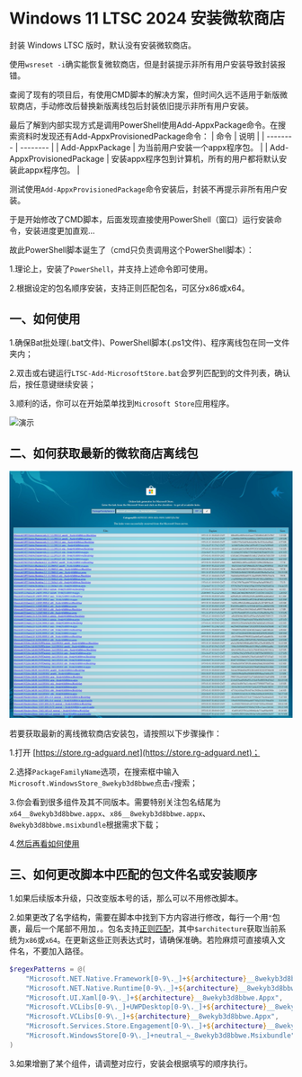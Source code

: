 # Windows 11 LTSC 2024 安装微软商店
封装 Windows LTSC 版时，默认没有安装微软商店。

使用`wsreset -i`确实能恢复微软商店，但是封装提示非所有用户安装导致封装报错。

查阅了现有的项目后，有使用CMD脚本的解决方案，但时间久远不适用于新版微软商店，手动修改后替换新版离线包后封装依旧提示非所有用户安装。

最后了解到内部实现方式是调用PowerShell使用Add-AppxPackage命令。在搜索资料时发现还有Add-AppxProvisionedPackage命令：
| 命令 | 说明 |
| -------- | -------- |
| Add-AppxPackage     | 为当前用户安装一个appx程序包。     |
| Add-AppxProvisionedPackage     | 安装appx程序包到计算机，所有的用户都将默认安装此appx程序包。     |

测试使用`Add-AppxProvisionedPackage`命令安装后，封装不再提示非所有用户安装。

于是开始修改了CMD脚本，后面发现直接使用PowerShell（窗口）运行安装命令，安装进度更加直观...

故此PowerShell脚本诞生了（cmd只负责调用这个PowerShell脚本）：

1.理论上，安装了`PowerShell`，并支持上述命令即可使用。

2.根据设定的包名顺序安装，支持正则匹配包名，可区分x86或x64。


## 一、如何使用
1.确保Bat批处理(.bat文件)、PowerShell脚本(.ps1文件)、程序离线包在同一文件夹内；

2.双击或右键运行`LTSC-Add-MicrosoftStore.bat`会罗列匹配到的文件列表，确认后，按任意键继续安装；

3.顺利的话，你可以在开始菜单找到`Microsoft Store`应用程序。

![演示](/Image/演示.gif)


## 二、如何获取最新的微软商店离线包
![store.rg-adguard.net](/Image/store.rg-adguard.net.png)

若要获取最新的离线微软商店安装包，请按照以下步骤操作：

1.打开 [https://store.rg-adguard.net](https://store.rg-adguard.net)；

2.选择`PackageFamilyName`选项，在搜索框中输入`Microsoft.WindowsStore_8wekyb3d8bbwe`点击`√`搜索；

3.你会看到很多组件及其不同版本。需要特别关注包名结尾为`x64__8wekyb3d8bbwe.appx`、`x86__8wekyb3d8bbwe.appx`、`8wekyb3d8bbwe.msixbundle`根据需求下载；

4.[然后再看如何使用](#一如何使用)


## 三、如何更改脚本中匹配的包文件名或安装顺序
1.如果后续版本升级，只改变版本号的话，那么可以不用修改脚本。

2.如果更改了名字结构，需要在脚本中找到下方内容进行修改，每行一个用`"`包裹，最后一个尾部不用加`,`。包名支持[正则匹配](https://regex101.com)，其中`$architecture`获取当前系统为`x86`或`x64`。在更新这些正则表达式时，请确保准确。若险麻烦可直接填入文件名，不要加入路径。
```powershell
$regexPatterns = @(
    "Microsoft.NET.Native.Framework[0-9\._]+${architecture}__8wekyb3d8bbwe.Appx",
    "Microsoft.NET.Native.Runtime[0-9\._]+${architecture}__8wekyb3d8bbwe.Appx",
    "Microsoft.UI.Xaml[0-9\._]+${architecture}__8wekyb3d8bbwe.Appx",
    "Microsoft.VCLibs[0-9\._]+UWPDesktop[0-9\._]+${architecture}__8wekyb3d8bbwe.Appx",
    "Microsoft.VCLibs[0-9\._]+${architecture}__8wekyb3d8bbwe.Appx",
    "Microsoft.Services.Store.Engagement[0-9\._]+${architecture}__8wekyb3d8bbwe.Appx",
    "Microsoft.WindowsStore[0-9\._]+neutral_~_8wekyb3d8bbwe.Msixbundle"
)
```
3.如果增删了某个组件，请调整对应行，安装会根据填写的顺序执行。
